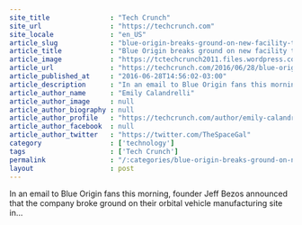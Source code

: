```yaml
---
site_title               : "Tech Crunch"
site_url                 : "https://techcrunch.com"
site_locale              : "en_US"
article_slug             : "blue-origin-breaks-ground-on-new-facility-to-develop-orbital-rockets"
article_title            : "Blue Origin breaks ground on new facility to develop orbital rockets"
article_image            : "https://tctechcrunch2011.files.wordpress.com/2016/06/blue-origin-facility-2.jpg?w=764&h=400&crop=1"
article_url              : "https://techcrunch.com/2016/06/28/blue-origin-breaks-ground-on-new-facility-to-develop-orbital-rockets/"
article_published_at     : "2016-06-28T14:56:02-03:00"
article_description      : "In an email to Blue Origin fans this morning, founder Jeff Bezos announced that the company broke ground on their orbital vehicle manufacturing site in..."
article_author_name      : "Emily Calandrelli"
article_author_image     : null
article_author_biography : null
article_author_profile   : "https://techcrunch.com/author/emily-calandrelli/"
article_author_facebook  : null
article_author_twitter   : "https://twitter.com/TheSpaceGal"
category                 : ['technology']
tags                     : ['Tech Crunch']
permalink                : "/:categories/blue-origin-breaks-ground-on-new-facility-to-develop-orbital-rockets/"
layout                   : post
---
```


In an email to Blue Origin fans this morning, founder Jeff Bezos announced that the company broke ground on their orbital vehicle manufacturing site in...
